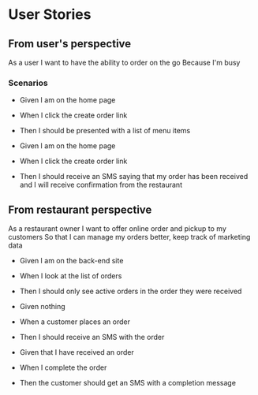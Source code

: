 # User Stories

## From user's perspective

As a user
I want to have the ability to order on the go
Because I'm busy

### Scenarios

- Given I am on the home page
- When I click the create order link
- Then I should be presented with a list of menu items

- Given I am on the home page
- When I click the create order link
- Then I should receive an SMS saying that my order has been received and I will
  receive confirmation from the restaurant

## From restaurant perspective

As a restaurant owner
I want to offer online order and pickup to my customers
So that I can manage my orders better, keep track of marketing data

- Given I am on the back-end site
- When I look at the list of orders
- Then I should only see active orders in the order they were received

- Given nothing
- When a customer places an order
- Then I should receive an SMS with the order

- Given that I have received an order
- When I complete the order
- Then the customer should get an SMS with a completion message
